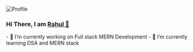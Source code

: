![Profile](https://github.com/RahulSelvakumar/RahulSelvakumar/assets/112105461/25e26355-d4ce-44f9-adf9-ba1b6751fd77)
<h3 align="centre">Hi There, I am <a href="https://www.linkedin.com/in/rahulselvakumar/">Rahul 👋</a></h3>
- 🔭 I’m currently working on Full stack MERN Development
- 🌱 I’m currently learning DSA and MERN stack
